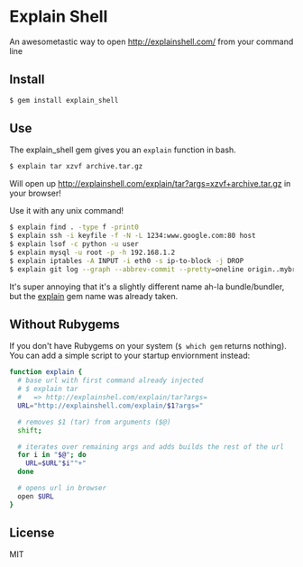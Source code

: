 # Explain Shell

An awesometastic way to open http://explainshell.com/ from your command line

## Install

```sh
$ gem install explain_shell
```

## Use

The explain_shell gem gives you an `explain` function in bash.

```sh
$ explain tar xzvf archive.tar.gz
```

Will open up http://explainshell.com/explain/tar?args=xzvf+archive.tar.gz in your browser!

Use it with any unix command!

```sh
$ explain find . -type f -print0
$ explain ssh -i keyfile -f -N -L 1234:www.google.com:80 host
$ explain lsof -c python -u user
$ explain mysql -u root -p -h 192.168.1.2
$ explain iptables -A INPUT -i eth0 -s ip-to-block -j DROP
$ explain git log --graph --abbrev-commit --pretty=oneline origin..mybranch
```

It's super annoying that it's a slightly different name ah-la bundle/bundler, but the [explain](http://rubygems.org/gems/explain) gem name was already taken.

## Without Rubygems

If you don't have Rubygems on your system (`$ which gem` returns nothing). You can add a simple script to your startup enviornment instead:

```sh
function explain {
  # base url with first command already injected
  # $ explain tar
  #   => http://explainshel.com/explain/tar?args=
  URL="http://explainshell.com/explain/$1?args="

  # removes $1 (tar) from arguments ($@)
  shift;

  # iterates over remaining args and adds builds the rest of the url
  for i in "$@"; do
    URL=$URL"$i""+"
  done

  # opens url in browser
  open $URL
}
```

## License

MIT

